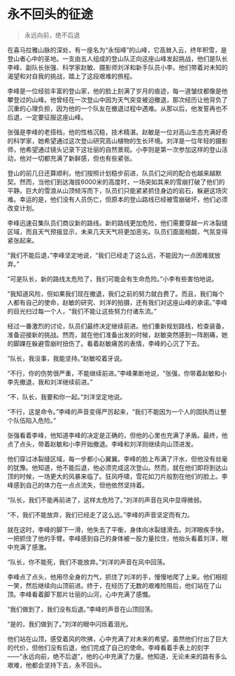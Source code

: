 # 永不回头的征途
> 永远向前，绝不后退

在喜马拉雅山脉的深处，有一座名为“永恒峰”的山峰，它高耸入云，终年积雪，是登山者心中的圣地。一支由五人组成的登山队正向这座山峰发起挑战，他们是队长李峰、副队长张强、科学家赵敏、摄影师刘洋和新手队员小李。他们带着对未知的渴望和对自我的挑战，踏上了这段艰难的旅程。

李峰是一位经验丰富的登山家，他的脸上刻满了岁月的痕迹，每一道皱纹都像是他攀登过的山峰。他曾经在一次登山中因为天气突变被迫撤退，那次经历让他背负了沉重的心理负担，因为他的一个队友在撤退过程中遇难。从那以后，他发誓再也不后退，一定要征服这座山峰。

张强是李峰的老搭档，他的性格沉稳，技术精湛。赵敏是一位对高山生态充满好奇的科学家，她希望通过这次登山研究高山植物的生长环境。刘洋是一位年轻的摄影师，他希望通过镜头记录下这壮丽的自然景观。小李则是第一次参加这样的登山活动，他对一切都充满了新鲜感，但也有些紧张。

登山的前几日还算顺利，他们按照计划稳步前进，队员们之间的配合也越来越默契。然而，当他们到达海拔6000米的高度时，一场突如其来的雪崩打破了他们的平静。巨大的雪浪从山顶倾泻而下，队员们只能紧紧抓住身边的岩石，躲避这场灾难。幸运的是，他们没有人员伤亡，但原本的登山路线已经被雪崩破坏，他们必须改变计划。

李峰迅速召集队员们商议新的路线。新的路线更加危险，他们需要穿越一片冰裂缝区域，而且天气预报显示，未来几天天气将更加恶劣。队员们面面相觑，气氛变得紧张起来。

“我们不能后退，”李峰坚定地说，“我们已经走了这么远，不能因为一点困难就放弃。”

“可是队长，新的路线太危险了，我们可能会有生命危险。”小李有些害怕地说。

“我知道风险，但如果我们现在撤退，我们之前的努力就白费了。而且，我们每个人都有自己的使命，赵敏的研究、刘洋的拍摄，还有我们对这座山峰的承诺。”李峰的目光扫过每一个人，“我们不能让这些努力付诸东流。”

经过一番激烈的讨论，队员们最终决定继续前进。他们重新规划路线，检查装备，准备迎接新的挑战。然而，就在他们准备出发的时候，赵敏突然感到一阵剧痛，她的脚踝在躲避雪崩时扭伤了。看着赵敏痛苦的表情，李峰的心沉了下去。

“队长，我没事，我能坚持。”赵敏咬着牙说。

“不行，你的伤势很严重，不能继续前进。”李峰果断地说，“张强，你带着赵敏和小李先撤退，我和刘洋继续前进。”

“不，队长，我要和你一起。”刘洋坚定地说。

“不行，这是命令。”李峰的声音变得严厉起来，“我们不能因为一个人的固执而让整个队伍陷入危险。”

张强看着李峰，他知道李峰的决定是正确的，但他的心里也充满了矛盾。最终，他点了点头，带着赵敏和小李开始撤退。李峰和刘洋则继续向山顶进发。

他们穿过冰裂缝区域，每一步都小心翼翼。李峰的脸上布满了汗水，但他没有丝毫的犹豫。他知道，他不能后退，他必须完成这次登山。然而，就在他们即将到达山顶的时候，一场更大的风暴来临了。狂风呼啸，雪花如刀片般割在他们的脸上。李峰感到自己的体力在一点点流失，但他依然坚持着。

“队长，我们不能再前进了，这样太危险了。”刘洋的声音在风中显得微弱。

“不，我们不能放弃，我们已经走了这么远。”李峰的声音坚定而有力。

就在这时，李峰的脚下一滑，他失去了平衡，身体向冰裂缝滑去。刘洋眼疾手快，一把抓住了他的手臂。李峰感到自己的身体被一股力量拉住，他抬头看着刘洋，眼中充满了感激。

“队长，你不能死，我们不能放弃。”刘洋的声音在风中回荡。

李峰点了点头，他用尽全身的力气，抓住了刘洋的手，慢慢地爬了上来。他们相视一笑，然后继续向山顶前进。终于，在经历了无数的艰难险阻后，他们站在了山顶。李峰看着脚下那片壮丽的山河，心中充满了感慨。

“我们做到了，我们没有后退。”李峰的声音在山顶回荡。

“是的，我们做到了。”刘洋的眼中闪烁着泪光。

他们站在山顶，感受着风的吹拂，心中充满了对未来的希望。虽然他们付出了巨大的代价，但他们没有后退，他们完成了自己的使命。李峰看着手表上的刻字——“永远向前，绝不后退”，他的心中充满了力量。他知道，无论未来的路有多么艰难，他都会坚持下去，永不回头。